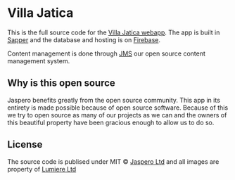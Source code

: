 # Villa Jatica
This is the full source code for the [Villa Jatica webapp](https://villa-jatica.com/).
The app is built in [Sapper](https://github.com/sveltejs/sapper) and the database and hosting is on [Firebase](https://firebase.google.com/). 

Content management is done through [JMS](https://github.com/Jaspero/jms) our open source content management system. 

## Why is this open source 

Jaspero benefits greatly from the open source community. This app in its entirety is made possible because of open source software. Because of this we try to open source as many of our projects as we can and the owners of this beautiful property have been gracious enough to allow us to do so.

## License 

The source code is publised under MIT © [Jaspero Ltd](mailto:info@jaspero.co) and all images are property of [Lumiere Ltd](vzoldos@biol.pmf.hr)
